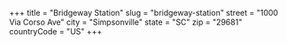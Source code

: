 +++
title = "Bridgeway Station"
slug = "bridgeway-station"
street = "1000 Via Corso Ave"
city = "Simpsonville"
state = "SC"
zip = "29681"
countryCode = "US"
+++
